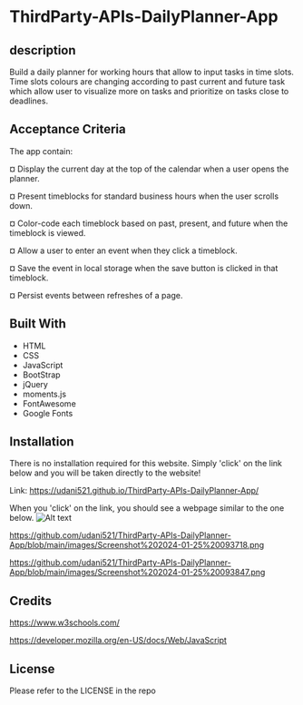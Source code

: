 # ThirdParty-APIs-DailyPlanner-App

## description

Build a daily planner for working hours that allow to input tasks in time slots. Time slots colours are changing according to past current and future task which allow user to visualize more on tasks and prioritize on tasks close to deadlines.


## Acceptance Criteria

  The app contain:


  ¤ Display the current day at the top of the calendar when a user opens the planner.

  ¤ Present timeblocks for standard business hours when the user scrolls down.

  ¤ Color-code each timeblock based on past, present, and future when the timeblock is viewed.

  ¤ Allow a user to enter an event when they click a timeblock.

  ¤ Save the event in local storage when the save button is clicked in that timeblock.

  ¤ Persist events between refreshes of a page.


## Built With

* HTML
* CSS
* JavaScript
* BootStrap
* jQuery
* moments.js
* FontAwesome
* Google Fonts

## Installation

There is no installation required for this website. Simply 'click' on the link below and you will be taken directly to the website!

Link:  https://udani521.github.io/ThirdParty-APIs-DailyPlanner-App/

When you 'click' on the link, you should see a webpage similar to the one below.
![Alt text](<../images/Screenshot 2024-01-25 101659.png>)

https://github.com/udani521/ThirdParty-APIs-DailyPlanner-App/blob/main/images/Screenshot%202024-01-25%20093718.png

https://github.com/udani521/ThirdParty-APIs-DailyPlanner-App/blob/main/images/Screenshot%202024-01-25%20093847.png


## Credits

https://www.w3schools.com/

https://developer.mozilla.org/en-US/docs/Web/JavaScript

## License

Please refer to the LICENSE in the repo
